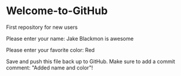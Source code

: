 # Welcome-to-GitHub
First repository for new users

Please enter your name: Jake Blackmon is awesome


Please enter your favorite color: Red

Save and push this file back up to GitHub. 
Make sure to add a commit comment: "Added name and color"!
